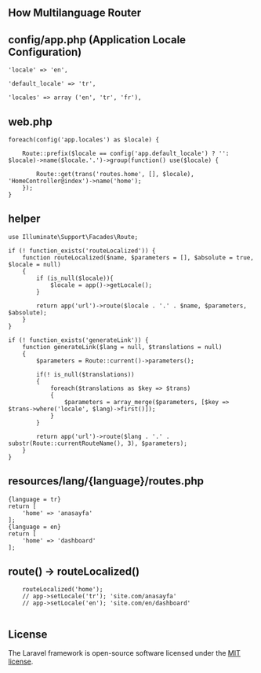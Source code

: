 ## How Multilanguage Router
## config/app.php (Application Locale Configuration)

    'locale' => 'en',

    'default_locale' => 'tr',

    'locales' => array ('en', 'tr', 'fr'),

## web.php
```
foreach(config('app.locales') as $locale) {

    Route::prefix($locale == config('app.default_locale') ? '': $locale)->name($locale.'.')->group(function() use($locale) {

        Route::get(trans('routes.home', [], $locale), 'HomeController@index')->name('home');
    });
}

```
## helper
```
use Illuminate\Support\Facades\Route;

if (! function_exists('routeLocalized')) {
    function routeLocalized($name, $parameters = [], $absolute = true, $locale = null)
    {
        if (is_null($locale)){
            $locale = app()->getLocale();
        }

        return app('url')->route($locale . '.' . $name, $parameters, $absolute);
    }
}

if (! function_exists('generateLink')) {
    function generateLink($lang = null, $translations = null)
    {
        $parameters = Route::current()->parameters();

        if(! is_null($translations))
        {
            foreach($translations as $key => $trans)
            {
                $parameters = array_merge($parameters, [$key => $trans->where('locale', $lang)->first()]);
            }
        }

        return app('url')->route($lang . '.' . substr(Route::currentRouteName(), 3), $parameters);
    }
}
```
## resources/lang/{language}/routes.php
```
{language = tr}
return [
    'home' => 'anasayfa'
];
{language = en}
return [
    'home' => 'dashboard'
];
```
## route() -> routeLocalized()
```
    routeLocalized('home');
    // app->setLocale('tr'); 'site.com/anasayfa'
    // app->setLocale('en'); 'site.com/en/dashboard'
   
```
## License

The Laravel framework is open-source software licensed under the [MIT license](https://opensource.org/licenses/MIT).
